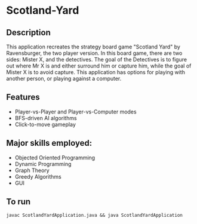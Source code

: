# Scotland-Yard
## Description
This application recreates the strategy board game "Scotland Yard" by Ravensburger, the two player version. In this board game, there are two sides: Mister X, and the detectives. The goal of the Detectives is to figure out where Mr X is and either surround him or capture him, while the goal of Mister X is to avoid capture. This application has options for playing with another person, or playing against a computer.
## Features
- Player-vs-Player and Player-vs-Computer modes
- BFS-driven AI algorithms
- Click-to-move gameplay

 ## Major skills employed:
 - Objected Oriented Programming
 - Dynamic Programming
 - Graph Theory
 - Greedy Algorithms
 - GUI

## To run
```javac ScotlandYardApplication.java && java ScotlandYardApplication```
